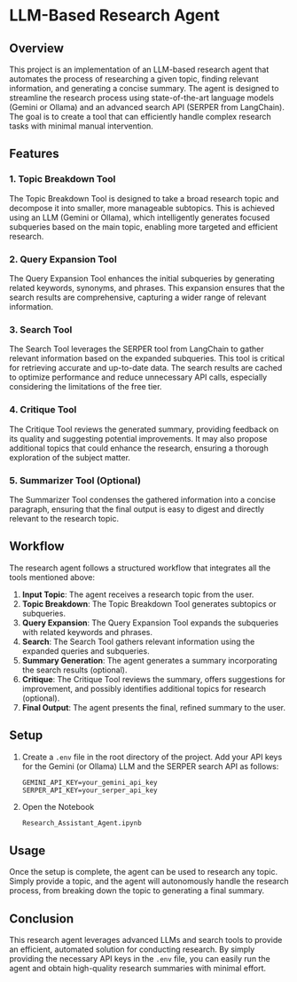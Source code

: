 # LLM-Based Research Agent

## Overview

This project is an implementation of an LLM-based research agent that automates the process of researching a given topic, finding relevant information, and generating a concise summary. The agent is designed to streamline the research process using state-of-the-art language models (Gemini or Ollama) and an advanced search API (SERPER from LangChain). The goal is to create a tool that can efficiently handle complex research tasks with minimal manual intervention.

## Features

### 1. Topic Breakdown Tool
The Topic Breakdown Tool is designed to take a broad research topic and decompose it into smaller, more manageable subtopics. This is achieved using an LLM (Gemini or Ollama), which intelligently generates focused subqueries based on the main topic, enabling more targeted and efficient research.

### 2. Query Expansion Tool
The Query Expansion Tool enhances the initial subqueries by generating related keywords, synonyms, and phrases. This expansion ensures that the search results are comprehensive, capturing a wider range of relevant information.

### 3. Search Tool
The Search Tool leverages the SERPER tool from LangChain to gather relevant information based on the expanded subqueries. This tool is critical for retrieving accurate and up-to-date data. The search results are cached to optimize performance and reduce unnecessary API calls, especially considering the limitations of the free tier.

### 4. Critique Tool
The Critique Tool reviews the generated summary, providing feedback on its quality and suggesting potential improvements. It may also propose additional topics that could enhance the research, ensuring a thorough exploration of the subject matter.

### 5. Summarizer Tool (Optional)
The Summarizer Tool condenses the gathered information into a concise paragraph, ensuring that the final output is easy to digest and directly relevant to the research topic.

## Workflow

The research agent follows a structured workflow that integrates all the tools mentioned above:

1. **Input Topic**: The agent receives a research topic from the user.
2. **Topic Breakdown**: The Topic Breakdown Tool generates subtopics or subqueries.
3. **Query Expansion**: The Query Expansion Tool expands the subqueries with related keywords and phrases.
4. **Search**: The Search Tool gathers relevant information using the expanded queries and subqueries.
5. **Summary Generation**: The agent generates a summary incorporating the search results (optional).
6. **Critique**: The Critique Tool reviews the summary, offers suggestions for improvement, and possibly identifies additional topics for research (optional).
7. **Final Output**: The agent presents the final, refined summary to the user.

## Setup

1. Create a `.env` file in the root directory of the project. Add your API keys for the Gemini (or Ollama) LLM and the SERPER search API as follows:
   ```
   GEMINI_API_KEY=your_gemini_api_key
   SERPER_API_KEY=your_serper_api_key
   ```
2. Open the Notebook
   ```bash
   Research_Assistant_Agent.ipynb
   ```

## Usage

Once the setup is complete, the agent can be used to research any topic. Simply provide a topic, and the agent will autonomously handle the research process, from breaking down the topic to generating a final summary.

## Conclusion

This research agent leverages advanced LLMs and search tools to provide an efficient, automated solution for conducting research. By simply providing the necessary API keys in the `.env` file, you can easily run the agent and obtain high-quality research summaries with minimal effort.